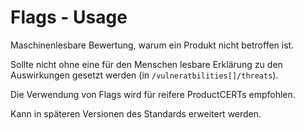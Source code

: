 # Flags - Usage

Maschinenlesbare Bewertung, warum ein Produkt nicht betroffen ist.

Sollte nicht ohne eine für den Menschen lesbare Erklärung zu den Auswirkungen gesetzt werden (in `/vulneratbilities[]/threats`).

Die Verwendung von Flags wird für reifere ProductCERTs empfohlen.

Kann in späteren Versionen des Standards erweitert werden.